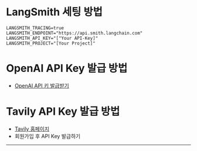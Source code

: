 # LangSmith 세팅 방법

```
LANGSMITH_TRACING=true
LANGSMITH_ENDPOINT="https://api.smith.langchain.com"
LANGSMITH_API_KEY="["Your API-Key]"
LANGSMITH_PROJECT="[Your Project]"
```

# OpenAI API Key 발급 방법

- [OpenAI API 키 발급받기](https://ukbang.tistory.com/9)

# Tavily API Key 발급 방법

- [Tavily 홈페이지](https://tavily.com/)
- 회원가입 후 API Key 발급하기
---